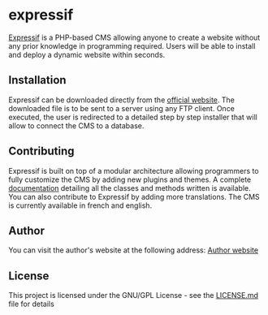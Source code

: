# expressif

[Expressif](http://expressif.000webhostapp.com/) is a PHP-based CMS allowing anyone to create a website without any prior knowledge in programming required. Users will be able to install and deploy a dynamic website within seconds.

## Installation

Expressif can be downloaded directly from the [official website](http://expressif.000webhostapp.com/). The downloaded file is to be sent to a server using any FTP client. Once executed, the user is redirected to a detailed step by step installer that will allow to connect the CMS to a database.

## Contributing

Expressif is built on top of a modular architecture allowing programmers to fully customize the CMS by adding new plugins and themes. A complete [documentation](http://expressif.000webhostapp.com/zirkon/docs/index.html) detailing all the classes and methods written is available.
You can also contribute to Expressif by adding more translations. The CMS is currently available in french and english.

## Author

You can visit the author's website at the following address: [Author website](http://joeyhelou.com)

## License

This project is licensed under the GNU/GPL License - see the [LICENSE.md](https://github.com/jhelou96/expressif/blob/master/LICENSE) file for details
